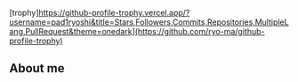 [trophy]https://github-profile-trophy.vercel.app/?username=pad1ryoshi&title=Stars,Followers,Commits,Repositories,MultipleLang,PullRequest&theme=onedark](https://github.com/ryo-ma/github-profile-trophy)
  
## About me
